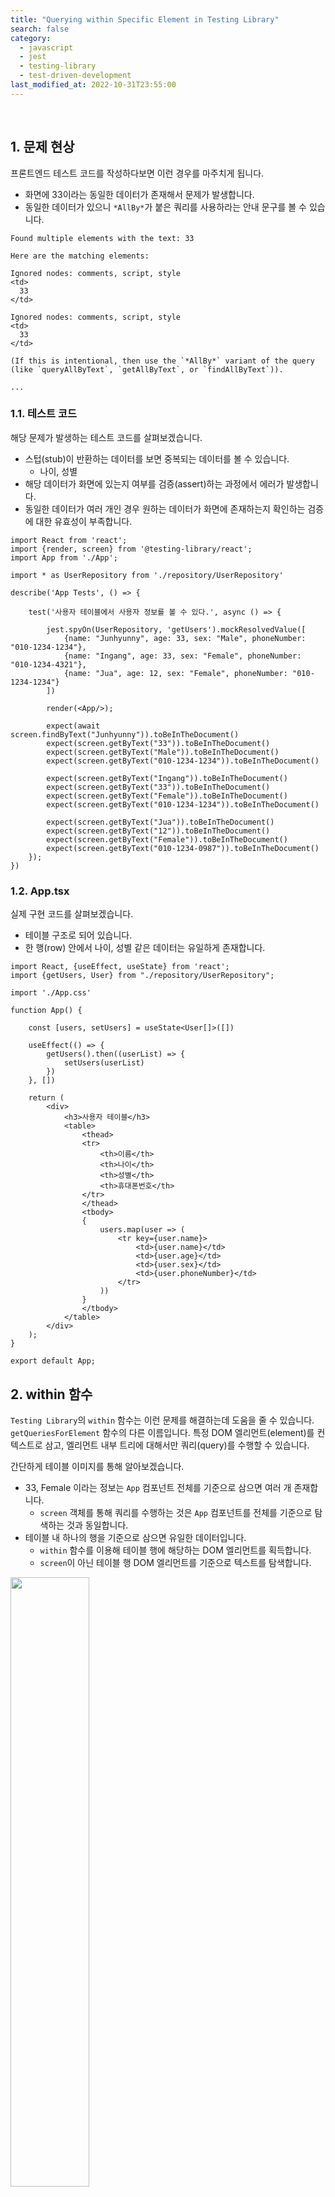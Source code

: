 ```yaml
---
title: "Querying within Specific Element in Testing Library"
search: false
category:
  - javascript
  - jest
  - testing-library
  - test-driven-development
last_modified_at: 2022-10-31T23:55:00
---
```


<br/>

## 1. 문제 현상

프론트엔드 테스트 코드를 작성하다보면 이런 경우를 마주치게 됩니다. 

* 화면에 33이라는 동일한 데이터가 존재해서 문제가 발생합니다.
* 동일한 데이터가 있으니 `*AllBy*`가 붙은 쿼리를 사용하라는 안내 문구를 볼 수 있습니다.

```
Found multiple elements with the text: 33

Here are the matching elements:

Ignored nodes: comments, script, style
<td>
  33
</td>

Ignored nodes: comments, script, style
<td>
  33
</td>

(If this is intentional, then use the `*AllBy*` variant of the query (like `queryAllByText`, `getAllByText`, or `findAllByText`)).

...

```

### 1.1. 테스트 코드

해당 문제가 발생하는 테스트 코드를 살펴보겠습니다.

* 스텁(stub)이 반환하는 데이터를 보면 중복되는 데이터를 볼 수 있습니다.
    * 나이, 성별
* 해당 데이터가 화면에 있는지 여부를 검증(assert)하는 과정에서 에러가 발생합니다.
* 동일한 데이터가 여러 개인 경우 원하는 데이터가 화면에 존재하는지 확인하는 검증에 대한 유효성이 부족합니다.

```tsx
import React from 'react';
import {render, screen} from '@testing-library/react';
import App from './App';

import * as UserRepository from './repository/UserRepository'

describe('App Tests', () => {

    test('사용자 테이블에서 사용자 정보를 볼 수 있다.', async () => {

        jest.spyOn(UserRepository, 'getUsers').mockResolvedValue([
            {name: "Junhyunny", age: 33, sex: "Male", phoneNumber: "010-1234-1234"},
            {name: "Ingang", age: 33, sex: "Female", phoneNumber: "010-1234-4321"},
            {name: "Jua", age: 12, sex: "Female", phoneNumber: "010-1234-1234"}
        ])

        render(<App/>);

        expect(await screen.findByText("Junhyunny")).toBeInTheDocument()
        expect(screen.getByText("33")).toBeInTheDocument()
        expect(screen.getByText("Male")).toBeInTheDocument()
        expect(screen.getByText("010-1234-1234")).toBeInTheDocument()

        expect(screen.getByText("Ingang")).toBeInTheDocument()
        expect(screen.getByText("33")).toBeInTheDocument()
        expect(screen.getByText("Female")).toBeInTheDocument()
        expect(screen.getByText("010-1234-1234")).toBeInTheDocument()

        expect(screen.getByText("Jua")).toBeInTheDocument()
        expect(screen.getByText("12")).toBeInTheDocument()
        expect(screen.getByText("Female")).toBeInTheDocument()
        expect(screen.getByText("010-1234-0987")).toBeInTheDocument()
    });
})
```

### 1.2. App.tsx 

실제 구현 코드를 살펴보겠습니다. 

* 테이블 구조로 되어 있습니다.
* 한 행(row) 안에서 나이, 성별 같은 데이터는 유일하게 존재합니다.

```tsx
import React, {useEffect, useState} from 'react';
import {getUsers, User} from "./repository/UserRepository";

import './App.css'

function App() {

    const [users, setUsers] = useState<User[]>([])

    useEffect(() => {
        getUsers().then((userList) => {
            setUsers(userList)
        })
    }, [])

    return (
        <div>
            <h3>사용자 테이블</h3>
            <table>
                <thead>
                <tr>
                    <th>이름</th>
                    <th>나이</th>
                    <th>성별</th>
                    <th>휴대폰번호</th>
                </tr>
                </thead>
                <tbody>
                {
                    users.map(user => (
                        <tr key={user.name}>
                            <td>{user.name}</td>
                            <td>{user.age}</td>
                            <td>{user.sex}</td>
                            <td>{user.phoneNumber}</td>
                        </tr>
                    ))
                }
                </tbody>
            </table>
        </div>
    );
}

export default App;
```

## 2. within 함수 

`Testing Library`의 `within` 함수는 이런 문제를 해결하는데 도움을 줄 수 있습니다. 
`getQueriesForElement` 함수의 다른 이름입니다. 
특정 DOM 엘리먼트(element)를 컨텍스트로 삼고, 엘리먼트 내부 트리에 대해서만 쿼리(query)를 수행할 수 있습니다. 

간단하게 테이블 이미지를 통해 알아보겠습니다. 

* 33, Female 이라는 정보는 `App` 컴포넌트 전체를 기준으로 삼으면 여러 개 존재합니다.
    * `screen` 객체를 통해 쿼리를 수행하는 것은 `App` 컴포넌트를 전체를 기준으로 탐색하는 것과 동일합니다.
* 테이블 내 하나의 행을 기준으로 삼으면 유일한 데이터입니다.
    * `within` 함수를 이용해 테이블 행에 해당하는 DOM 엘리먼트를 획득합니다.
    * `screen`이 아닌 테이블 행 DOM 엘리먼트를 기준으로 텍스트를 탐색합니다.

<p align="left">
    <img src="/images/querying-within-specific-element-1.JPG" width="50%" class="image__border">
</p>

### 2.2. 수정된 테스트 코드

다음과 같이 테스트 코드를 수정할 수 있습니다.

* `ESLint`에 감지되어 `parentElement`에 직접 접근하지 않고, 디스트럭쳐링(destructuring)하였습니다.
    * `screen.getByText("Junhyunny").parentElement` 처럼 직접 접근도 가능합니다.
* 각 행에 사용자 이름을 기준으로 부모 엘리먼트를 구합니다.
* `within` 함수를 이용해 부모 엘리먼트를 기준으로 쿼리를 수행할 수 있는 객체를 만듭니다.
* 테이블 각 행을 기준으로 쿼리를 수행합니다.

```tsx
import React from 'react';
import {render, screen, within} from '@testing-library/react';
import App from './App';

import * as UserRepository from './repository/UserRepository'

describe('App Tests', () => {

    test('사용자 테이블에서 사용자 정보를 볼 수 있다.', async () => {

        jest.spyOn(UserRepository, 'getUsers').mockResolvedValue([
            {name: "Junhyunny", age: 33, sex: "Male", phoneNumber: "010-1234-1234"},
            {name: "Ingang", age: 33, sex: "Female", phoneNumber: "010-1234-4321"},
            {name: "Jua", age: 12, sex: "Female", phoneNumber: "010-1234-1234"}
        ])

        render(<App/>);

        expect(await screen.findByText("Junhyunny")).toBeInTheDocument()
        const {parentElement: firstRowElement} = screen.getByText("Junhyunny");
        const firstRow = within(firstRowElement!)
        expect(firstRow.getByText("33")).toBeInTheDocument()
        expect(firstRow.getByText("Male")).toBeInTheDocument()
        expect(firstRow.getByText("010-1234-1234")).toBeInTheDocument()

        expect(screen.getByText("Ingang")).toBeInTheDocument()
        const {parentElement: secondRowElement} = screen.getByText("Ingang");
        const secondRow = within(secondRowElement!)
        expect(secondRow.getByText("33")).toBeInTheDocument()
        expect(secondRow.getByText("Female")).toBeInTheDocument()
        expect(secondRow.getByText("010-1234-4321")).toBeInTheDocument()

        expect(screen.getByText("Jua")).toBeInTheDocument()
        const {parentElement: thirdRowElement} = screen.getByText("Jua");
        const thirdRow = within(thirdRowElement!)
        expect(thirdRow.getByText("12")).toBeInTheDocument()
        expect(thirdRow.getByText("Female")).toBeInTheDocument()
        expect(thirdRow.getByText("010-1234-1234")).toBeInTheDocument()
    });
})
```

#### TEST CODE REPOSITORY

* <https://github.com/Junhyunny/blog-in-action/tree/master/2022-10-31-querying-within-specific-element>

#### REFERENCE

* <https://testing-library.com/docs/dom-testing-library/api-within>
* <https://stackoverflow.com/questions/64669436/how-to-make-queries-in-jest-test-within-context-of-particular-element>